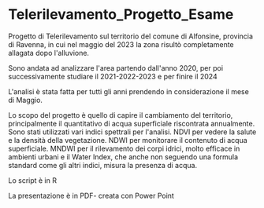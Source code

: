 # Telerilevamento_Progetto_Esame
Progetto di Telerilevamento sul territorio del comune di Alfonsine, provincia di Ravenna, in cui nel maggio del 2023 la zona risultò completamente allagata dopo l'alluvione.


Sono andata ad analizzare l'area partendo dall'anno 2020, per poi successivamente studiare il 2021-2022-2023 e per finire il 2024


L'analisi è stata fatta per tutti gli anni prendendo in considerazione il mese di Maggio.


Lo scopo del progetto è quello di capire il cambiamento del territorio, principalmente il quantitativo di acqua superficiale riscontrata annualmente.
Sono stati utilizzati vari indici spettrali per l'analisi. NDVI per vedere la salute e la densità della vegetazione. NDWI per monitorare il contenuto di acqua superficiale. 
MNDWI per il rilevamento dei corpi idrici, molto efficace in ambienti urbani e il Water Index, che anche non seguendo una formula standard come gli altri indici, misura la presenza di acqua.



Lo script è in R



La presentazione è in PDF- creata con Power Point
